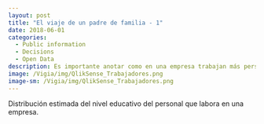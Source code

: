 ```yaml
---
layout: post
title: "El viaje de un padre de familia - 1"
date: 2018-06-01
categories:
  - Public information
  - Decisions
  - Open Data
description: Es importante anotar como en una empresa trabajan más personas sin mayor educación que el nivel secundario.
image: /Vigia/img/QlikSense_Trabajadores.png
image-sm: /Vigia/img/QlikSense_Trabajadores.png
---
```


Distribución estimada del nivel educativo del personal que labora en una empresa. 

